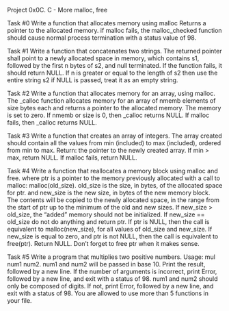 Project
0x0C. C - More malloc, free

Task #0
Write a function that allocates memory using malloc
Returns a pointer to the allocated memory.
if malloc fails, the malloc_checked function should cause normal process termination with a status value of 98.

Task #1
Write a function that concatenates two strings.
The returned pointer shall point to a newly allocated space in memory, which contains s1, followed by the first n bytes of s2, and null terminated.
If the function fails, it should return NULL.
If n is greater or equal to the length of s2 then use the entire string s2
if NULL is passed, treat it as an empty string.

Task #2
Write a function that allocates memory for an array, using malloc.
The _calloc function allocates memory for an array of nmemb elements of size bytes each and returns a pointer to the allocated memory.
The memory is set to zero.
If nmemb or size is 0, then _calloc returns NULL.
If malloc fails, then _calloc returns NULL.

Task #3
Write a function that creates an array of integers.
The array created should contain all the values from min (included) to max (included), ordered from min to max.
Return: the pointer to the newly created array.
If min > max, return NULL.
If malloc fails, return NULL.

Task #4
Write a function that reallocates a memory block using malloc and free.
where ptr is a pointer to the memory previously allocated with a call to malloc: malloc(old_size).
old_size is the size, in bytes, of the allocated space for ptr.
and new_size is the new size, in bytes of the new memory block.
The contents will be copied to the newly allocated space, in the range from the start of ptr up to the minimum of the old and new sizes.
If new_size > old_size, the “added” memory should not be initialized.
If new_size == old_size do not do anything and return ptr.
If ptr is NULL, then the call is equivalent to malloc(new_size), for all values of old_size and new_size.
If new_size is equal to zero, and ptr is not NULL, then the call is equivalent to free(ptr). Return NULL.
Don’t forget to free ptr when it makes sense.

Task #5
Write a program that multiplies two positive numbers.
Usage: mul num1 num2.
num1 and num2 will be passed in base 10.
Print the result, followed by a new line.
If the number of arguments is incorrect, print Error, followed by a new line, and exit with a status of 98.
num1 and num2 should only be composed of digits. If not, print Error, followed by a new line, and exit with a status of 98.
You are allowed to use more than 5 functions in your file.

